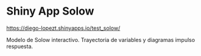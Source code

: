 #  Shiny App Solow 

https://diego-lopezt.shinyapps.io/test_solow/
 
 
Modelo de Solow interactivo. Trayectoria de variables y diagramas impulso respuesta.

